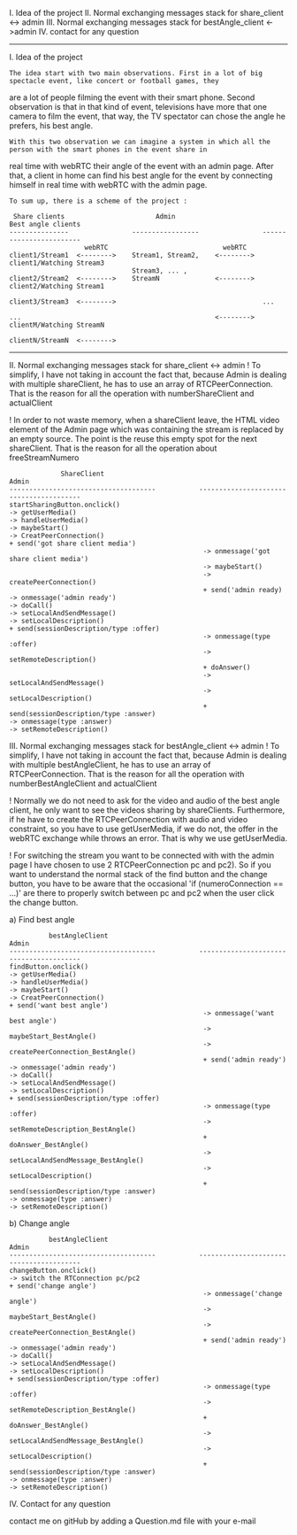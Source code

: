
I. Idea of the project
II. Normal exchanging messages stack for share_client <-> admin
III. Normal exchanging messages stack for bestAngle_client <->admin
IV. contact for any question
____________________________________________________________________________________________________________________________

I. Idea of the project

	The idea start with two main observations. First in a lot of big spectacle event, like concert or football games, they
are a lot of people filming the event with their smart phone. Second observation is that in that kind of event, televisions 
have more that one camera to film the event, that way, the TV spectator can chose the angle he prefers, his best angle.
	
	With this two observation we can imagine a system in which all the person with the smart phones in the event share in 
real time with webRTC their angle of the event with an admin page. After that, a client in home can find his best angle for
the event by connecting himself in real time with webRTC with the admin page.
	
	To sum up, there is a scheme of the project :
	
	 Share clients                       Admin                         Best angle clients
	---------------                -----------------                ------------------------      
	                   webRTC                             webRTC
	client1/Stream1  <-------->    Stream1, Stream2,    <-------->  client1/Watching Stream3
								   Stream3, ... ,
	client2/Stream2  <-------->    StreamN              <-------->  client2/Watching Stream1

	client3/Stream3  <-------->                                     ...
	
	...                                                 <-------->  clientM/Watching StreamN
	
	clientN/StreamN  <-------->
	
____________________________________________________________________________________________________________________________

II. Normal exchanging messages stack for share_client <-> admin
! To simplify, I have not taking in account the fact that, because Admin is dealing with multiple shareClient, he has to use
  an array of RTCPeerConnection. That is the reason for all the operation with numberShareClient and actualClient
  
! In order to not waste memory, when a shareClient leave, the HTML video element of the Admin page which was containing the
  stream is replaced by an empty source. The point is the reuse this empty spot for the next shareClient. That is the reason
  for all the operation about freeStreamNumero

	             ShareClient                                           Admin
	-------------------------------------           ----------------------------------------
	startSharingButton.onclick()
	-> getUserMedia()
	-> handleUserMedia()
	-> maybeStart()
	-> CreatPeerConnection()
	+ send('got share client media')
	                                                 -> onmessage('got share client media')
													 -> maybeStart()
													 -> createPeerConnection()
													 + send('admin ready)
	-> onmessage('admin ready')
	-> doCall()
	-> setLocalAndSendMessage()
	-> setLocalDescription()
	+ send(sessionDescription/type :offer)          
													 -> onmessage(type :offer)
													 -> setRemoteDescription()
													 + doAnswer()
													 -> setLocalAndSendMessage()
													 -> setLocalDescription()
													 + send(sessionDescription/type :answer)
	-> onmessage(type :answer)
	-> setRemoteDescription()
	

III. Normal exchanging messages stack for bestAngle_client <-> admin
! To simplify, I have not taking in account the fact that, because Admin is dealing with multiple bestAngleClient, he has
  to use an array of RTCPeerConnection. That is the reason for all the operation with numberBestAngleClient and actualClient
  
! Normally we do not need to ask for the video and audio of the best angle client, he only want to see the videos sharing
  by shareClients. Furthermore, if he have to create the RTCPeerConnection with audio and video constraint, so you have to
  use getUserMedia, if we do not, the offer in the webRTC exchange while throws an error. That is why we use getUserMedia.
  
! For switching the stream you want to be connected with with the admin page I have chosen to use 2 RTCPeerConnection
  pc and pc2). So if you want to understand the normal stack of the find button and the change button, you have to be
  aware that the occasional 'if (numeroConnection == ...)' are there to properly switch between pc and pc2 when the user
  click the change button.

a) Find best angle

	          bestAngleClient                                         Admin
	-------------------------------------           ----------------------------------------
	findButton.onclick()
	-> getUserMedia()
	-> handleUserMedia()
	-> maybeStart()
	-> CreatPeerConnection()
	+ send('want best angle')
	                                                 -> onmessage('want best angle')
													 -> maybeStart_BestAngle()
													 -> createPeerConnection_BestAngle()
													 + send('admin ready')
	-> onmessage('admin ready')
	-> doCall()
	-> setLocalAndSendMessage()
	-> setLocalDescription()
	+ send(sessionDescription/type :offer)          
													 -> onmessage(type :offer)
													 -> setRemoteDescription_BestAngle()
													 + doAnswer_BestAngle()
													 -> setLocalAndSendMessage_BestAngle()
													 -> setLocalDescription()
													 + send(sessionDescription/type :answer)
	-> onmessage(type :answer)
	-> setRemoteDescription()

b) Change angle

	          bestAngleClient                                         Admin
	-------------------------------------           ----------------------------------------
	changeButton.onclick()
	-> switch the RTConnection pc/pc2
	+ send('change angle')
	                                                 -> onmessage('change angle')
													 -> maybeStart_BestAngle()
													 -> createPeerConnection_BestAngle()
													 + send('admin ready')
	-> onmessage('admin ready')
	-> doCall()
	-> setLocalAndSendMessage()
	-> setLocalDescription()
	+ send(sessionDescription/type :offer)          
													 -> onmessage(type :offer)
													 -> setRemoteDescription_BestAngle()
													 + doAnswer_BestAngle()
													 -> setLocalAndSendMessage_BestAngle()
													 -> setLocalDescription()
													 + send(sessionDescription/type :answer)
	-> onmessage(type :answer)
	-> setRemoteDescription()

IV. Contact for any question

contact me on gitHub by adding a Question.md file with your e-mail